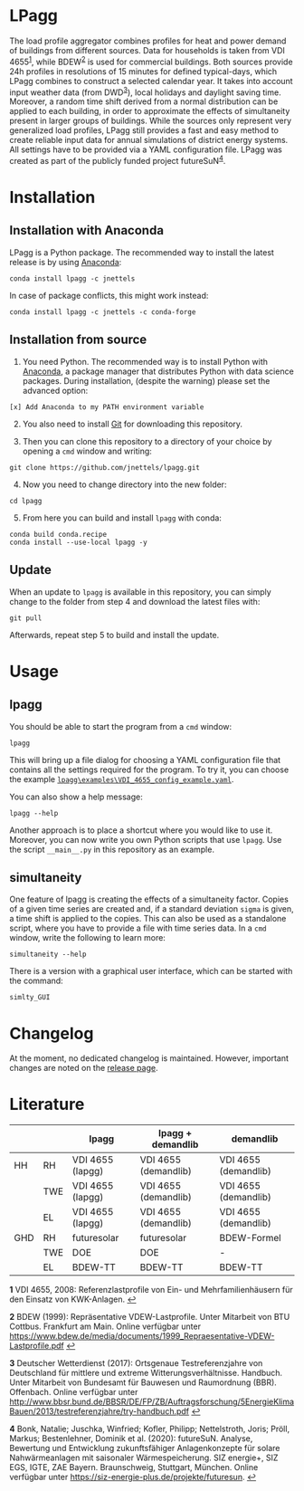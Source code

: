 LPagg
=====
The load profile aggregator combines profiles for heat and power demand
of buildings from different sources. Data for households is taken from
VDI 4655<sup id="a1">[1](#f1)</sup>, while BDEW<sup id="a2">[2](#f2)</sup>
is used for commercial buildings. Both sources provide 24h profiles in
resolutions of 15 minutes for defined typical-days, which LPagg combines
to construct a selected calendar year. It takes into account input weather
data (from DWD<sup id="a3">[3](#f3)</sup>), local holidays and daylight
saving time. Moreover, a random time shift derived from a normal distribution
can be applied to each building, in order to approximate the effects of
simultaneity present in larger groups of buildings. While the sources
only represent very generalized load profiles, LPagg still provides a
fast and easy method to create reliable input data for annual simulations
of district energy systems. All settings have to be provided via a YAML
configuration file. LPagg was created as part of the publicly funded
project futureSuN<sup id="a4">[4](#f4)</sup>.

Installation
============

Installation with Anaconda
-----------------------
LPagg is a Python package. The recommended way to install the latest release
is by using [Anaconda](https://www.anaconda.com/distribution/):
```
conda install lpagg -c jnettels
```
In case of package conflicts, this might work instead:
```
conda install lpagg -c jnettels -c conda-forge
```

Installation from source
-----------------------
1. You need Python. The recommended way is to install Python with
[Anaconda](https://www.anaconda.com/distribution/),
a package manager that distributes Python with data science packages.
During installation, (despite the warning) please set the advanced option:
```
[x] Add Anaconda to my PATH environment variable
```

2. You also need to install [Git](https://git-scm.com/downloads) for
downloading this repository.

3. Then you can clone this repository to a directory of your choice by
opening a `cmd` window and writing:
```
git clone https://github.com/jnettels/lpagg.git
```
4. Now you need to change directory into the new folder:
```
cd lpagg
```
5. From here you can build and install `lpagg` with conda:

```
conda build conda.recipe
conda install --use-local lpagg -y
```

Update
------
When an update to `lpagg` is available in this repository, you can simply
change to the folder from step 4 and download the latest files with:
```
git pull
```
Afterwards, repeat step 5 to build and install the update.

Usage
=====
lpagg
-----
You should be able to start the program from a `cmd` window:
```
lpagg
```
This will bring up a file dialog for choosing a YAML configuration file
that contains all the settings required for the program. To try it,
you can choose the example [`lpagg\examples\VDI_4655_config_example.yaml`](https://github.com/jnettels/lpagg/blob/master/lpagg/examples/VDI_4655_config_example.yaml).

You can also show a help message:
```
lpagg --help
```
Another approach is to place a shortcut where you would like to use it.
Moreover, you can now write you own Python scripts that use `lpagg`.
Use the script `__main__.py` in this repository as an example.

simultaneity
------------
One feature of lpagg is creating the effects of a simultaneity factor.
Copies of a given time series are created and, if a standard deviation
``sigma`` is given, a time shift is applied to the copies.
This can also be used as a standalone script, where you have to
provide a file with time series data. In a `cmd` window, write the
following to learn more:
```
simultaneity --help
```
There is a version with a graphical user interface, which can be
started with the command:
```
simlty_GUI
```

Changelog
========
At the moment, no dedicated changelog is maintained. However, important
changes are noted on the
[release page](https://github.com/jnettels/lpagg/releases).



Literature
==========

|     |     | lpagg            | lpagg + demandlib    | demandlib            |
| --- | --- | ---------------- | -------------------- | -------------------- |
| HH  | RH  | VDI 4655 (lapgg) | VDI 4655 (demandlib) | VDI 4655 (demandlib) |
|     | TWE | VDI 4655 (lapgg) | VDI 4655 (demandlib) | VDI 4655 (demandlib) |
|     | EL  | VDI 4655 (lapgg) | VDI 4655 (demandlib) | VDI 4655 (demandlib) |
| GHD | RH  | futuresolar      | futuresolar          | BDEW-Formel          |
|     | TWE | DOE              | DOE                  | \-                   |
|     | EL  | BDEW-TT          | BDEW-TT              | BDEW-TT              |

<b id="f1">1</b> VDI 4655, 2008: Referenzlastprofile von Ein- und
Mehrfamilienhäusern für den Einsatz von KWK-Anlagen. [↩](#a1)

<b id="f2">2</b> BDEW (1999): Repräsentative VDEW-Lastprofile.
Unter Mitarbeit von BTU Cottbus. Frankfurt am Main. Online verfügbar unter
https://www.bdew.de/media/documents/1999_Repraesentative-VDEW-Lastprofile.pdf
[↩](#a2)

<b id="f3">3</b> Deutscher Wetterdienst (2017): Ortsgenaue Testreferenzjahre
von Deutschland für mittlere und extreme Witterungsverhältnisse. Handbuch.
Unter Mitarbeit von Bundesamt für Bauwesen und Raumordnung (BBR). Offenbach.
Online verfügbar unter
http://www.bbsr.bund.de/BBSR/DE/FP/ZB/Auftragsforschung/5EnergieKlimaBauen/2013/testreferenzjahre/try-handbuch.pdf
[↩](#a3)

<b id="f4">4</b> Bonk, Natalie; Juschka, Winfried; Kofler, Philipp;
Nettelstroth, Joris; Pröll, Markus; Bestenlehner, Dominik et al. (2020):
futureSuN. Analyse, Bewertung und Entwicklung zukunftsfähiger Anlagenkonzepte
für solare Nahwärmeanlagen mit saisonaler Wärmespeicherung. SIZ energie+,
SIZ EGS, IGTE, ZAE Bayern. Braunschweig, Stuttgart, München. Online verfügbar
unter https://siz-energie-plus.de/projekte/futuresun. [↩](#a4)
